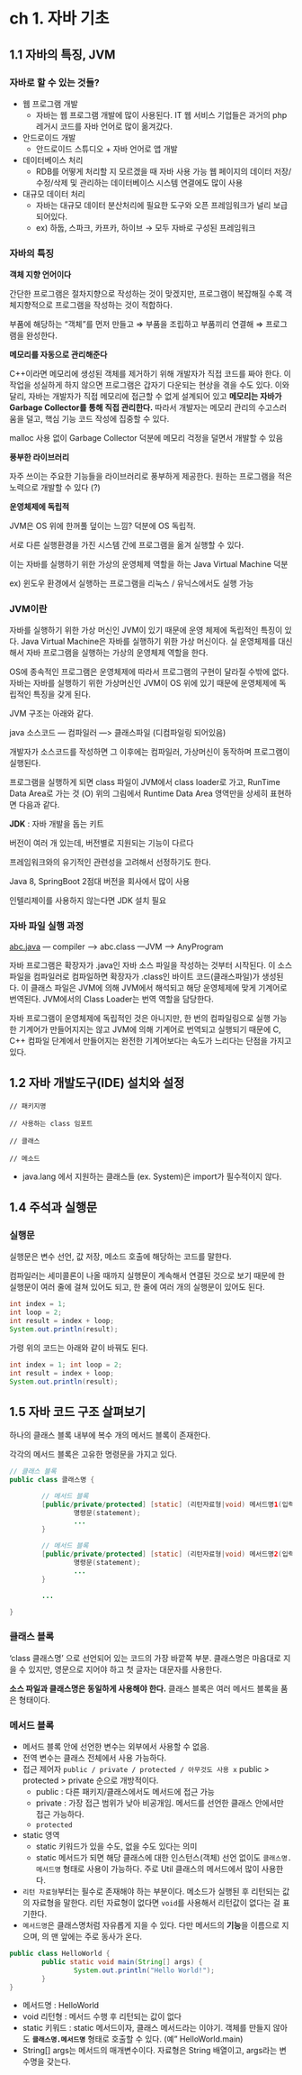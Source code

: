 # ch 1. 자바 기초

## 1.1 자바의 특징, JVM

### 자바로 할 수 있는 것들?

- 웹 프로그램 개발
  - 자바는 웹 프로그램 개발에 많이 사용된다. IT 웹 서비스 기업들은 과거의 php 레거시 코드를 자바 언어로 많이 옮겨갔다.
- 안드로이드 개발
  - 안드로이드 스튜디오 + 자바 언어로 앱 개발
- 데이터베이스 처리
  - RDB를 어떻게 처리할 지 모르겠을 때 자바 사용 가능
    웹 페이지의 데이터 저장/수정/삭제 및 관리하는 데이터베이스 시스템 연결에도 많이 사용
- 대규모 데이터 처리
  - 자바는 대규모 데이터 분산처리에 필요한 도구와 오픈 프레임워크가 널리 보급되어있다.
  - ex) 하둡, 스파크, 카프카, 하이브 → 모두 자바로 구성된 프레임워크

### 자바의 특징

**객체 지향 언어이다**

간단한 프로그램은 절차지향으로 작성하는 것이 맞겠지만, 프로그램이 복잡해질 수록 객체지향적으로 프로그램을 작성하는 것이 적합하다.

부품에 해당하는 “객체”를 먼저 만들고 ⇒ 부품을 조립하고 부품끼리 연결해 ⇒ 프로그램을 완성한다.

**메모리를 자동으로 관리해준다**

C++이라면 메모리에 생성된 객체를 제거하기 위해 개발자가 직접 코드를 짜야 한다. 이 작업을 성실하게 하지 않으면 프로그램은 갑자기 다운되는 현상을 겪을 수도 있다. 이와 달리, 자바는 개발자가 직접 메모리에 접근할 수 없게 설계되어 있고 **메모리는 자바가 Garbage Collector를 통해 직접 관리한다.** 따라서 개발자는 메모리 관리의 수고스러움을 덜고, 핵심 기능 코드 작성에 집중할 수 있다.

malloc 사용 없이 Garbage Collector 덕분에 메모리 걱정을 덜면서 개발할 수 있음

**풍부한 라이브러리**

자주 쓰이는 주요한 기능들을 라이브러리로 풍부하게 제공한다. 원하는 프로그램을 적은 노력으로 개발할 수 있다 (?)

**운영체제에 독립적**

JVM은 OS 위에 한꺼풀 덮이는 느낌? 덕분에 OS 독립적.

서로 다른 실행환경을 가진 시스템 간에 프로그램을 옮겨 실행할 수 있다.

이는 자바를 실행하기 위한 가상의 운영체제 역할을 하는 Java Virtual Machine 덕분

ex) 윈도우 환경에서 실행하는 프로그램을 리눅스 / 유닉스에서도 실행 가능

### JVM이란

자바를 실행하기 위한 가상 머신인 JVM이 있기 때문에 운영 체제에 독립적인 특징이 있다.
Java Virtual Machine은 자바를 실행하기 위한 가상 머신이다. 실 운영체제를 대신해서 자바 프로그램을 실행하는 가상의 운영체제 역할을 한다.

OS에 종속적인 프로그램은 운영체제에 따라서 프로그램의 구현이 달라질 수밖에 없다. 자바는 자바를 실행하기 위한 가상머신인 JVM이 OS 위에 있기 때문에 운영체제에 독립적인 특징을 갖게 된다.

JVM 구조는 아래와 같다.

java 소스코드 — 컴파일러 —> 클래스파일 (디컴파일링 되어있음)

개발자가 소스코드를 작성하면 그 이후에는 컴파일러, 가상머신이 동작하며 프로그램이 실행된다.

프로그램을 실행하게 되면 class 파일이 JVM에서 class loader로 가고, RunTime Data Area로 가는 것 (O)
위의 그림에서 Runtime Data Area 영역만을 상세히 표현하면 다음과 같다.

**JDK** : 자바 개발을 돕는 키트

버전이 여러 개 있는데, 버전별로 지원되는 기능이 다르다

프레임워크와의 유기적인 관련성을 고려해서 선정하기도 한다.

Java 8, SpringBoot 2점대 버전을 회사에서 많이 사용

인텔리제이를 사용하지 않는다면 JDK 설치 필요

### 자바 파일 실행 과정

[abc.java](http://abc.java) — compiler —> abc.class —JVM —> AnyProgram

자바 프로그램은 확장자가 .java인 자바 소스 파일을 작성하는 것부터 시작된다. 이 소스파일을 컴파일러로 컴파일하면 확장자가 .class인 바이트 코드(클래스파일)가 생성된다. 이 클래스 파일은 JVM에 의해 JVM에서 해석되고 해당 운영체제에 맞게 기계어로 번역된다. JVM에서의 Class Loader는 번역 역할을 담당한다.

자바 프로그램이 운영체제에 독립적인 것은 아니지만, 한 번의 컴파일링으로 실행 가능한 기계어가 만들어지지는 않고 JVM에 의해 기계어로 번역되고 실행되기 때문에 C, C++ 컴파일 단계에서 만들어지는 완전한 기계어보다는 속도가 느리다는 단점을 가지고 있다.

## 1.2 자바 개발도구(IDE) 설치와 설정

```
// 패키지명

// 사용하는 class 임포트

// 클래스

// 메소드

```

- java.lang 에서 지원하는 클래스들 (ex. System)은 import가 필수적이지 않다.

## 1.4 주석과 실행문

### 실행문

실행문은 변수 선언, 값 저장, 메소드 호출에 해당하는 코드를 말한다.

컴파일러는 세미콜론이 나올 때까지 실행문이 계속해서 연결된 것으로 보기 때문에 한 실행문이 여러 줄에 걸쳐 있어도 되고, 한 줄에 여러 개의 실행문이 있어도 된다.

```java
int index = 1;
int loop = 2;
int result = index + loop;
System.out.println(result);
```

가령 위의 코드는 아래와 같이 바꿔도 된다.

```java
int index = 1; int loop = 2;
int result = index + loop;
System.out.println(result);
```

## 1.5 자바 코드 구조 살펴보기

하나의 클래스 블록 내부에 복수 개의 메서드 블록이 존재한다.

각각의 메서드 블록은 고유한 명령문을 가지고 있다.

```java
// 클래스 블록
public class 클래스명 {

		// 메서드 블록
		[public/private/protected] [static] (리턴자료형|void) 메서드명1(입력자료형 매개변수, ...) {
				명령문(statement);
				...
		}

		// 메서드 블록
		[public/private/protected] [static] (리턴자료형|void) 메서드명2(입력자료형 매개변수, ...) {
				명령문(statement);
				...
		}

		...

}
```

### 클래스 블록

‘class 클래스명’ 으로 선언되어 있는 코드의 가장 바깥쪽 부분. 클래스명은 마음대로 지을 수 있지만, 영문으로 지어야 하고 첫 글자는 대문자를 사용한다.

**소스 파일과 클래스명은 동일하게 사용해야 한다.** 클래스 블록은 여러 메서드 블록을 품은 형태이다.

### 메서드 블록

- 메서드 블록 안에 선언한 변수는 외부에서 사용할 수 없음.
- 전역 변수는 클래스 전체에서 사용 가능하다.
- 접근 제어자
  `public / private / protected / 아무것도 사용 x`
  public > protected > private 순으로 개방적이다.
  - public : 다른 패키지/클래스에서도 메서드에 접근 가능
  - private : 가장 접근 범위가 낮아 비공개임. 메서드를 선언한 클래스 안에서만 접근 가능하다.
  - `protected`
- static 영역
  - static 키워드가 있을 수도, 없을 수도 있다는 의미
  - static 메서드가 되면 해당 클래스에 대한 인스턴스(객체) 선언 없이도 `클래스명.메서드명` 형태로 사용이 가능하다. 주로 Util 클래스의 메서드에서 많이 사용한다.
- `리턴 자료형`부터는 필수로 존재해야 하는 부분이다. 메소드가 실행된 후 리턴되는 값의 자료형을 말한다. 리턴 자료형이 없다면 `void`를 사용해서 리턴값이 없다는 걸 표기한다.
- `메서드명`은 클래스명처럼 자유롭게 지을 수 있다. 다만 메서드의 **기능**을 이름으로 지으며, 의 맨 앞에는 주로 동사가 온다.

```java
public class HelloWorld {
		public static void main(String[] args) {
				System.out.println("Hello World!");
		}
}
```

- 메서드명 : HelloWorld
- void 리턴형 : 메서드 수행 후 리턴되는 값이 없다
- static 키워드 : static 메서드이자, 클래스 메서드라는 이야기. 객체를 만들지 않아도 **`클래스명.메서드명`** 형태로 호출할 수 있다. (예” HelloWorld.main)
- String[] args는 메서드의 매개변수이다. 자료형은 String 배열이고, args라는 변수명을 갖는다.
